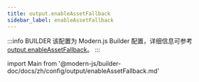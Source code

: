 ```yaml
---
title: output.enableAssetFallback
sidebar_label: enableAssetFallback
---
```


:::info BUILDER
该配置为 Modern.js Builder 配置，详细信息可参考 [output.enableAssetFallback](https://modernjs.dev/builder/api/config-output.html#output-enableassetfallback)。
:::

import Main from '@modern-js/builder-doc/docs/zh/config/output/enableAssetFallback.md'

<Main />

